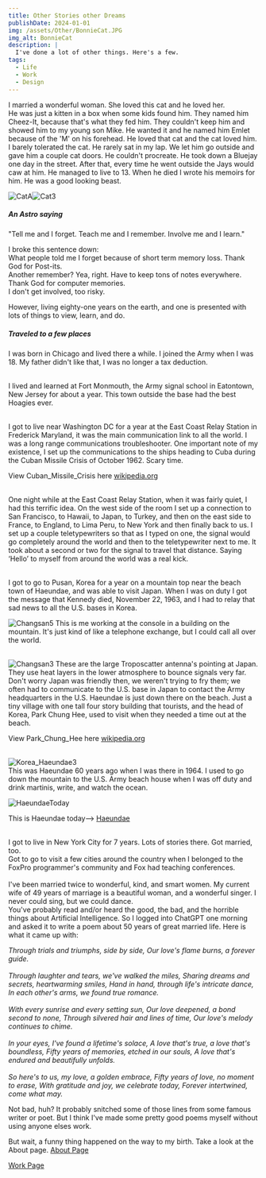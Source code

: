 ```yaml
---
title: Other Stories other Dreams
publishDate: 2024-01-01
img: /assets/Other/BonnieCat.JPG
img_alt: BonnieCat
description: |
  I've done a lot of other things. Here's a few.
tags:
  - Life
  - Work
  - Design
---
```

I married a wonderful woman. She loved this cat and he loved her.<br>
He was just a kitten in a box when some kids found him. They named him Cheez-It, because that's what they fed him. They couldn't keep him and showed him to my young son Mike. He wanted it and he named him Emlet because of the 'M' on his forehead. He loved that cat and the cat loved him. I barely tolerated the cat. He rarely sat in my lap. We let him go outside and gave him a couple cat doors. He couldn't procreate. He took down a Bluejay one day in the street. After that, every time he went outside the Jays would caw at him. He managed to live to 13. When he died I wrote his memoirs for him. He was a good looking beast.

![CatA](/assets/Other/CatA.JPG)![Cat3](/assets/Other/Cat3.JPG)<br>

##### An Astro saying

"Tell me and I forget. Teach me and I remember. Involve me and I learn."<br>

I broke this sentence down:<br>
What people told me I forget because of short term memory loss. Thank God for Post-its.<br>
Another remember? Yea, right. Have to keep tons of notes everywhere. Thank God for computer memories.<br>
I don't get involved, too risky.<br>

However, living eighty-one years on the earth, and one is presented with lots of things to view, learn, and do.

##### Traveled to a few places

I was born in Chicago and lived there a while. I joined the Army when I was 18. My father didn't like that, I was no longer a tax deduction.<br><br>

I lived and learned at Fort Monmouth, the Army signal school in Eatontown, New Jersey for about a year. This town outside the base had the best Hoagies ever.<br><br>

I got to live near Washington DC for a year at the East Coast Relay Station in Frederick Maryland, it was the main communication link to all the world. I was a long range communications troubleshooter. One important note of my existence, I set up the communications to the ships heading to Cuba during the Cuban Missile Crisis of October 1962. Scary time.<br>

View Cuban_Missile_Crisis here <a href="https://en.wikipedia.org/wiki/Cuban_Missile_Crisis" target="_blank">wikipedia.org</a><br><br>

One night while at the East Coast Relay Station, when it was fairly quiet, I had this terrific idea. On the west side of the room I set up a connection to San Francisco, to Hawaii, to Japan, to Turkey, and then on the east side to France, to England, to Lima Peru, to New York and then finally back to us. I set up a couple teletypewriters so that as I typed on one, the signal would go completely around the world and then to the teletypewriter next to me. It took about a second or two for the signal to travel that distance. Saying ‘Hello’ to myself from around the world was a real kick.<br><br>

I got to go to Pusan, Korea for a year on a mountain top near the beach town of Haeundae, and was able to visit Japan. When I was on duty I got the message that Kennedy died, November 22, 1963, and I had to relay that sad news to all the U.S. bases in Korea.<br>

![Changsan5](/assets/Other/Changsan5.png)
This is me working at the console in a building on the mountain. It's just kind of like a telephone exchange, but I could call all over the world.<br><br>

![Changsan3](/assets/Other/Changsan3.jpg)
These are the large Troposcatter antenna's pointing at Japan. They use heat layers in the lower atmosphere to bounce signals very far. Don't worry Japan was friendly then, we weren't trying to fry them; we often had to communicate to the U.S. base in Japan to contact the Army headquarters in the U.S. Haeundae is just down there on the beach. Just a tiny village with one tall four story building that tourists, and the head of Korea, Park Chung Hee, used to visit when they needed a time out at the beach.

View Park_Chung_Hee here <a href="https://en.wikipedia.org/wiki/Park_Chung_Hee" target="_blank">wikipedia.org</a><br><br>

![Korea_Haeundae3](/assets/Other/Korea_Haeundae3.jpg)<br>
This was Haeundae 60 years ago when I was there in 1964.
I used to go down the mountain to the U.S. Army beach house when I was off duty and drink martinis, write, and watch the ocean.

![HaeundaeToday](/assets/Other/Haeundae.png)<br>

This is Haeundae today--> <a href="https://www.koreatodo.com/haeundae-beach/" target="_blank">Haeundae</a><br><br>

I got to live in New York City for 7 years. Lots of stories there. Got married, too.<br>
Got to go to visit a few cities around the country when I belonged to the FoxPro programmer's community and Fox had teaching conferences.<br><br>
I've been married twice to wonderful, kind, and smart women. My current wife of 49 years of marriage is a beautiful woman, and a wonderful singer. I never could sing, but we could dance.<br>
You've probably read and/or heard the good, the bad, and the horrible things about Artificial Intelligence. So I logged into ChatGPT one morning and asked it to write a poem about
50 years of great married life. Here is what it came up with:<br>

<em>Through trials and triumphs, side by side, Our love's flame burns, a forever guide.<br><br>
Through laughter and tears, we've walked the miles, Sharing dreams and secrets, heartwarming smiles, Hand in hand, through life's intricate dance, In each other's arms, we found true romance.<br><br>
With every sunrise and every setting sun, Our love deepened, a bond second to none, Through silvered hair and lines of time, Our love's melody continues to chime.<br><br>
In your eyes, I've found a lifetime's solace, A love that's true, a love that's boundless, Fifty years of memories, etched in our souls, A love that's endured and beautifully unfolds.<br><br>
So here's to us, my love, a golden embrace, Fifty years of love, no moment to erase, With gratitude and joy, we celebrate today, Forever intertwined, come what may.</em><br>

Not bad, huh? It probably snitched some of those lines from some famous writer or poet. But I think I've made some pretty good poems myself without using anyone elses work.

But wait, a funny thing happened on the way to my birth. Take a look at the About page. <a href="/about/">About Page</a>

<a href="/work/">Work Page</a>

<!--  ![](/assets/Other/)  -->
